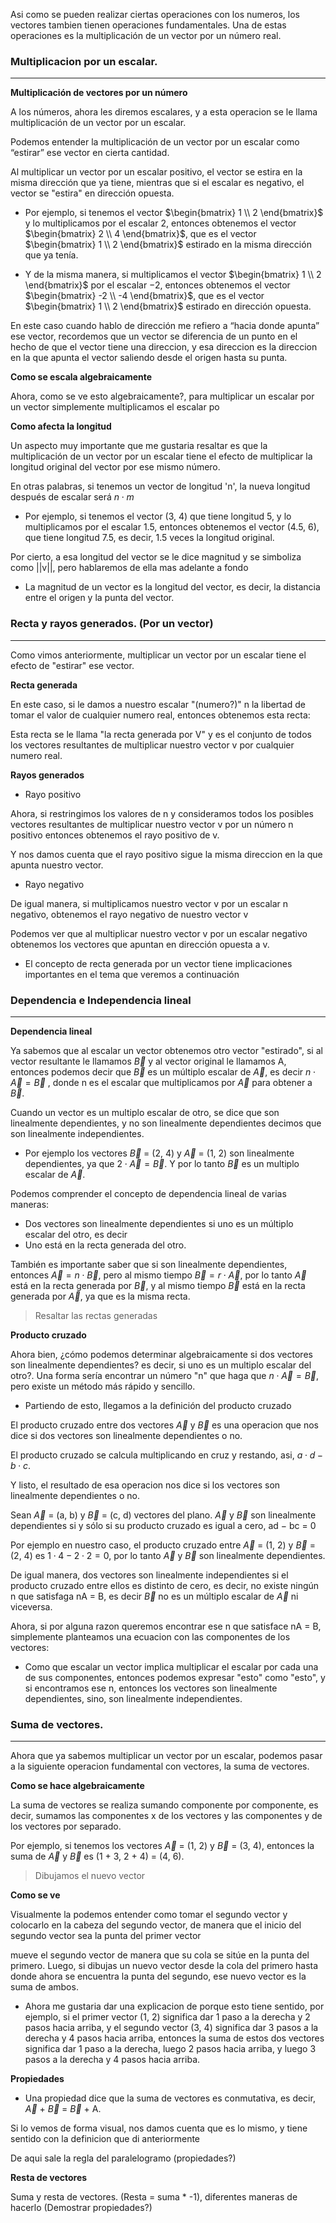 Asi como se pueden realizar ciertas operaciones con los numeros, los vectores tambien tienen operaciones fundamentales. Una de estas operaciones es la multiplicación de un vector por un número real.

<!-- 
Requisitos:
- Componentes
- Direccion
- Vector: $\begin{bmatrix} 1 \\ 2 \end{bmatrix}$
-->

### Multiplicacion por un escalar.
---

**Multiplicación de vectores por un número**

A los números, ahora les diremos escalares, y a esta operacion se le llama multiplicación de un vector por un escalar.

<!-- Convertir la palabra "número" en "escalar" -->

Podemos entender la multiplicación de un vector por un escalar como “estirar” ese vector en cierta cantidad.

<!-- Convertir la palabra "escalar" en "estirar?" -->

Al multiplicar un vector por un escalar positivo, el vector se estira en la misma dirección que ya tiene, mientras que si el escalar es negativo, el vector se "estira" en dirección opuesta.

<!-- Estirar el vector de manera positiva y luego negativa -->

- Por ejemplo, si tenemos el vector $\begin{bmatrix} 1 \\ 2 \end{bmatrix}$ y lo multiplicamos por el escalar $2$, entonces obtenemos el vector $\begin{bmatrix} 2 \\ 4 \end{bmatrix}$, que es el vector $\begin{bmatrix} 1 \\ 2 \end{bmatrix}$ estirado en la misma dirección que ya tenía.

- Y de la misma manera, si multiplicamos el vector $\begin{bmatrix} 1 \\ 2 \end{bmatrix}$ por el escalar $-2$, entonces obtenemos el vector $\begin{bmatrix} -2 \\ -4 \end{bmatrix}$, que es el vector $\begin{bmatrix} 1 \\ 2 \end{bmatrix}$ estirado en dirección opuesta.

En este caso cuando hablo de dirección me refiero a “hacia donde apunta” ese vector, recordemos que un vector se diferencia de un punto en el hecho de que el vector tiene una direccion, y esa direccion es la direccion en la que apunta el vector saliendo desde el origen hasta su punta.

<!-- Mostrar un vector y su direccion -->

**Como se escala algebraicamente**

<!-- Escalamos un vector -->

Ahora, como se ve esto algebraicamente?, para multiplicar un escalar por un vector simplemente multiplicamos el escalar po

<!-- Hacemos la operacion mostrando por componentes -->

**Como afecta la longitud**

<!-- Dibujar un vector, hacer corchetes con su longitud, y poner un n con su longitud -->

Un aspecto muy importante que me gustaria resaltar es que la multiplicación de un vector por un escalar tiene el efecto de multiplicar la longitud original del vector por ese mismo número.

<!-- Escalar el vector, y mostrar la nueva longitud -->


En otras palabras, si tenemos un vector de longitud 'n', la nueva longitud después de escalar será $n \cdot m$

<!-- Animacion con el vector (3, 4) -->

- Por ejemplo, si tenemos el vector (3, 4) que tiene longitud 5, y lo multiplicamos por el escalar 1.5, entonces obtenemos el vector (4.5, 6), que tiene longitud 7.5, es decir, 1.5 veces la longitud original.


<!-- Convertir la longitud en n veces la magnitud -->

Por cierto, a esa longitud del vector se le dice magnitud y se simboliza como ||v||, pero hablaremos de ella mas adelante a fondo

- La magnitud de un vector es la longitud del vector, es decir, la distancia entre el origen y la punta del vector.

<!-- **??? Demostracion de pq afecta la magnitud!!!** -->



### Recta y rayos generados. (Por un vector)
---

<!-- Escalamos un vector y mostramos el proceso por componentes -->

Como vimos anteriormente, multiplicar un vector por un escalar tiene el efecto de "estirar" ese vector.

**Recta generada**

<!-- n E R -->

En este caso, si le damos a nuestro escalar "(numero?)" n la libertad de tomar el valor de cualquier numero real, entonces obtenemos esta recta:

<!-- Dibujamos una recta y n recorriendo todos los reales (Puntos sobre la recta como conjunto) -->

Esta recta se le llama "la recta generada por V" y es el conjunto de todos los vectores resultantes de multiplicar nuestro vector v por cualquier numero real.

<!-- Notacion matemtica -->

**Rayos generados**

- Rayo positivo

<!-- Mostramos el rayo positivo -->

Ahora, si restringimos los valores de n y consideramos todos los posibles vectores resultantes de multiplicar nuestro vector v por un número n positivo entonces obtenemos el rayo positivo de v.

Y nos damos cuenta que el rayo positivo sigue la misma direccion en la que apunta nuestro vector.

- Rayo negativo

<!-- Mostramos el rayo negativo -->

De igual manera, si multiplicamos nuestro vector v por un escalar n negativo, obtenemos el rayo negativo de nuestro vector v

Podemos ver que al multiplicar nuestro vector v por un escalar negativo obtenemos los vectores que apuntan en dirección opuesta a v.

- El concepto de recta generada por un vector tiene implicaciones importantes en el tema que veremos a continuación


### Dependencia e Independencia lineal
---

**Dependencia lineal**

<!-- Concepto de dependencia lineal -->

Ya sabemos que al escalar un vector obtenemos otro vector "estirado", si al vector resultante le llamamos $\vec{B}$ y al vector original le llamamos A, entonces podemos decir que $\vec{B}$ es un múltiplo escalar de $\vec{A}$, es decir $n \cdot \vec{A} = \vec{B}$ , donde n es el escalar que multiplicamos por $\vec{A}$ para obtener a $\vec{B}$.

Cuando un vector es un multiplo escalar de otro, se dice que son linealmente dependientes, y no son linealmente dependientes decimos que son linealmente independientes.

<!-- Dibujar vectores (2, 4) y (1, 2) y sus etiquetas -->

- Por ejemplo los vectores $\vec{B}$ = (2, 4) y $\vec{A}$ = (1, 2) son linealmente dependientes, ya que $2 \cdot \vec{A} = \vec{B}$. Y por lo tanto $\vec{B}$ es un multiplo escalar de $\vec{A}$.

<!-- Dibujar vectores (2, 4) y (1, 2) y mostrar que $\vec{A} = 2 \cdot \vec{B}$ -->

Podemos comprender el concepto de dependencia lineal de varias maneras:
- Dos vectores son linealmente dependientes si uno es un múltiplo escalar del otro, es decir
- Uno está en la recta generada del otro.

<!-- Multiplo escalar = en la recta generada -->

También es importante saber que si son linealmente dependientes, entonces $\vec{A} = n \cdot \vec{B}$, pero al mismo tiempo $\vec{B} = r \cdot \vec{A}$, por lo tanto $\vec{A}$ está en la recta generada por $\vec{B}$, y al mismo tiempo $\vec{B}$ está en la recta generada por $\vec{A}$, ya que es la misma recta.

> Resaltar las rectas generadas


**Producto cruzado**

Ahora bien, ¿cómo podemos determinar algebraicamente si dos vectores son linealmente dependientes? es decir, si uno es un multiplo escalar del otro?.
Una forma sería encontrar un número "n" que haga que $n \cdot \vec{A} = \vec{B}$, pero existe un método más rápido y sencillo.

- Partiendo de esto, llegamos a la definición del producto cruzado

<!-- Definicion producto cruzado -->

El producto cruzado entre dos vectores $\vec{A}$ y $\vec{B}$ es una operacion que nos dice si dos vectores son linealmente dependientes o no.

<!-- Definicion producto cruzado algebraicamente, con 2 vectores $\begin{bmatrix} a \\ b \end{bmatrix} $ y $\begin{bmatrix} c \\ d \end{bmatrix}$ compontentes -->

El producto cruzado se calcula multiplicando en cruz y restando, asi, $a \cdot d - b \cdot c$.

Y listo, el resultado de esa operacion nos dice si los vectores son linealmente dependientes o no.

<!-- Dependencia lineal con el producto cruzado -->

Sean $\vec{A}$ = (a, b) y $\vec{B}$ = (c, d) vectores del plano. $\vec{A}$ y $\vec{B}$ son linealmente dependientes si y sólo si su producto cruzado es igual a cero, ad − bc = 0

<!-- Animacion producto cruzado por componentes -->

Por ejemplo en nuestro caso, el producto cruzado entre $\vec{A}$ = (1, 2) y $\vec{B}$ = (2, 4) es $1 \cdot 4 - 2 \cdot 2 = 0$, por lo tanto $\vec{A}$ y $\vec{B}$ son linealmente dependientes.

<!-- Animacion producto cruzado por componentes con numeros -->

De igual manera, dos vectores son linealmente independientes si el producto cruzado entre ellos es distinto de cero, es decir, no existe ningún n que satisfaga nA = B, es decir $\vec{B}$ no es un múltiplo escalar de $\vec{A}$ ni viceversa.

Ahora, si por alguna razon queremos encontrar ese n que satisface nA = B, simplemente planteamos una ecuacion con las componentes de los vectores:

<!-- Convertir a ecuaciones de componentes y despejar n -->

- Como que escalar un vector implica multiplicar el escalar por cada una de sus componentes, entonces podemos expresar "esto" como "esto", y si encontramos ese n, entonces los vectores son linealmente dependientes, sino, son linealmente independientes.


### Suma de vectores.
---

Ahora que ya sabemos multiplicar un vector por un escalar, podemos pasar a la siguiente operacion fundamental con vectores, la suma de vectores.

**Como se hace algebraicamente**

<!-- Suma de vectores por componentes -->

La suma de vectores se realiza sumando componente por componente, es decir, sumamos las componentes x de los vectores y las componentes y de los vectores por separado.

<!-- ejemplo con vectores (1, 2) y (3, 4) -->

Por ejemplo, si tenemos los vectores $\vec{A}$ = (1, 2) y $\vec{B}$ = (3, 4), entonces la suma de $\vec{A}$ y $\vec{B}$ es (1 + 3, 2 + 4) = (4, 6).

> Dibujamos el nuevo vector

**Como se ve**

Visualmente la podemos entender como tomar el segundo vector y colocarlo en la cabeza del segundo vector, de manera que el inicio del segundo vector sea la punta del primer vector

mueve el segundo vector de manera que su cola se sitúe en la punta del primero. Luego, si dibujas un nuevo vector desde la cola del primero hasta donde ahora se encuentra la punta del segundo, ese nuevo vector es la suma de ambos.

- Ahora me gustaria dar una explicacion de porque esto tiene sentido, por ejemplo, si el primer vector (1, 2) significa dar 1 paso a la derecha y 2 pasos hacia arriba, y el segundo vector (3, 4) significa dar 3 pasos a la derecha y 4 pasos hacia arriba, entonces la suma de estos dos vectores significa dar 1 paso a la derecha, luego 2 pasos hacia arriba, y luego 3 pasos a la derecha y 4 pasos hacia arriba.


**Propiedades**

- Una propiedad dice que la suma de vectores es conmutativa, es decir, $\vec{A}$ + $\vec{B}$ = $\vec{B}$ + A.

<!-- Dibujar vectores (1, 2) y (3, 4) y mostrar que $\vec{A}$ + $\vec{B}$ = $\vec{B}$ + A -->

Si lo vemos de forma visual, nos damos cuenta que es lo mismo, y tiene sentido con la definicion que di anteriormente

De aqui sale la regla del paralelogramo (propiedades?)

**Resta de vectores**

Suma y resta de vectores. (Resta = suma \* -1), diferentes maneras de hacerlo
(Demostrar propiedades?)

<!-- Aclarar que no todo es re técnico sino que se simplifican algunas cosas que pueden no ser del  todo “fieles” a la explicación matemática. -->
